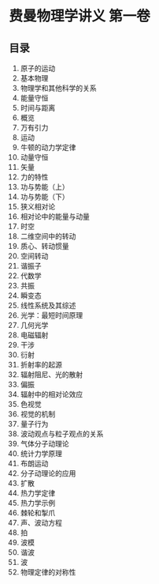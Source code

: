 # 费曼物理学讲义 第一卷

## 目录

1. 原子的运动
2. 基本物理
3. 物理学和其他科学的关系
4. 能量守恒
5. 时间与距离
6. 概览
7. 万有引力
8. 运动
9. 牛顿的动力学定律
10. 动量守恒
11. 矢量
12. 力的特性
13. 功与势能（上）
14. 功与势能（下）
15. 狭义相对论
16. 相对论中的能量与动量
17. 时空
18. 二维空间中的转动
19. 质心、转动惯量
20. 空间转动
21. 谐振子
22. 代数学
23. 共振
24. 瞬变态
25. 线性系统及其综述
26. 光学：最短时间原理
27. 几何光学
28. 电磁辐射
29. 干涉
30. 衍射
31. 折射率的起源
32. 辐射阻尼、光的散射
33. 偏振
34. 辐射中的相对论效应
35. 色视觉
36. 视觉的机制
37. 量子行为
38. 波动观点与粒子观点的关系
39. 气体分子动理论
40. 统计力学原理
41. 布朗运动
42. 分子动理论的应用
43. 扩散
44. 热力学定律
45. 热力学示例
46. 棘轮和掣爪
47. 声、波动方程
48. 拍
49. 波模
50. 谐波
51. 波
52. 物理定律的对称性
